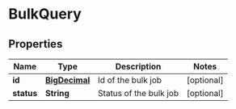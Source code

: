 
# BulkQuery

## Properties
Name | Type | Description | Notes
------------ | ------------- | ------------- | -------------
**id** | [**BigDecimal**](BigDecimal.md) | Id of the bulk job |  [optional]
**status** | **String** | Status of the bulk job |  [optional]



